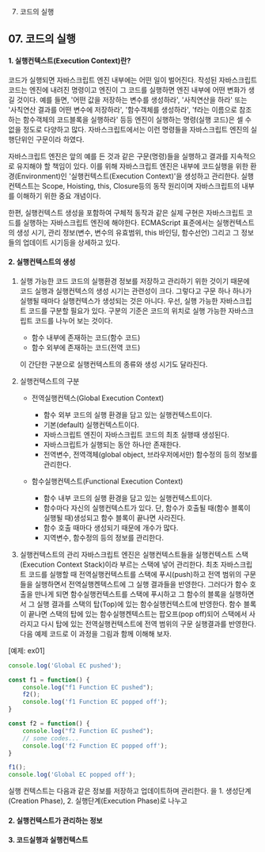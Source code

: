07. 코드의 실행

## 07. 코드의 실행

#### 1. 실행컨텍스트(Execution Context)란?

 코드가 실행되면 자바스크립트 엔진 내부에는 어떤 일이 벌어진다. 작성된 자바스크립트 코드는 엔진에 내려진 명령이고 엔진이 그 코드를 실행하면 엔진 내부에 어떤 변화가 생길 것이다. 예를 들면, '어떤 값을 저장하는 변수를 생성하라', '사칙연산을 하라' 또는 '사칙연산 결과를 어떤 변수에 저장하라', '함수객체를 생성하라', 'f라는 이름으로 참조하는 함수객체의 코드블록을 실행하라' 등등 엔진이 실행하는 명령(실행 코드)은 셀 수 없을 정도로 다양하고 많다. 자바스크립트에서는 이런 명령들을 자바스크립트 엔진의 실행단위인 구문이라 하였다.
 
 자바스크립트 엔진은 앞의 예를 든 것과 같은 구문(명령)들을 실행하고 결과를 지속적으로 유지해야 할 책임이 있다. 이를 위해 자바스크립트 엔진은 내부에 코드실행을 위한 환경(Environment)인 '실행컨텍스트(Execution Context)'을 생성하고 관리한다. 실행 컨텍스트는 Scope, Hoisting, this, Closure등의 동작 원리이며 자바스크립트의 내부를 이해하기 위한 중요 개념이다.
 
 한편, 실행컨텍스트 생성을 포함하여 구체적 동작과 같은 실제 구현은 자바스크립트 코드를 실행하는 자바스크립트 엔진에 해야한다. ECMAScript 표준에서는 실행컨텍스트의 생성 시기, 관리 정보(변수, 변수의 유효범위, this 바인딩, 함수선언) 그리고 그 정보들의 업데이트 시기등을 상세하고 있다. 

#### 2. 실행컨텍스트의 생성

1. 실행 가능한 코드
   코드의 실행환경 정보를 저장하고 관리하기 위한 것이기 때문에 코드 실행과 실행컨텍스의 생성 시기는 관련성이 크다. 그렇다고 구문 하나 하나가 실행될 때마다 실행컨텍스가 생성되는 것은 아니다. 우선, 실행 가능한 자바스크립트 코드를 구분할 필요가 있다. 구분의 기준은 코드의 위치로 실행 가능한 자바스크립트 코드를 나누어 보는 것이다.
 
   - 함수 내부에 존재하는 코드(함수 코드)
   - 함수 외부에 존재하는 코드(전역 코드)

   이 간단한 구분으로 실행컨텍스트의 종류와 생성 시기도 달라진다.

2. 실행컨텍스트의 구분
   - 전역실행컨텍스(Global Execution Context)<br/>
     + 함수 외부 코드의 실행 환경을 담고 있는 실행컨텍스트이다.
     + 기본(default) 실행컨텍스트이다.
     + 자바스크립트 엔진이 자바스크립트 코드의 최초 실행때 생성된다.
     + 자바스크립트가 실행되는 동안 하나만 존재한다.
     + 전역변수, 전역객체(global object, 브라우저에서만) 함수정의 등의 정보를 관리한다.

   - 함수실행컨텍스트(Functional Execution Context)<br/>
     + 함수 내부 코드의 실행 환경을 담고 있는 실행컨텍스트이다.
     + 함수마다 자신의 실행컨텍스트가 있다. 단, 함수가 호출될 때(함수 블록이 실행될 때)생성되고 함수 블록이 끝나면 사라진다.
     + 함수 호출 때마다 생성되기 때문에 개수가 많다.
     + 지역변수, 함수정의 등의 정보를 관리한다. 

3. 실행컨텍스트의 관리
   자바스크립트 엔진은 실행컨텍스트들을 실행컨텍스트 스택(Execution Context Stack)이라 부르는 스택에 넣어 관리한다. 최초 자바스크립트 코드를 실행할 때 전역실행컨텍스트를 스택에 푸시(push)하고 전역 범위의 구문들을 실행하면서 전역실행켄텍스트에 그 실행 결과들을 반영한다. 그러다가 함수 호출을 만나게 되면 함수실행컨텍스트를 스택에 푸시하고 그 함수의 블록을 실행하면서 그 실행 결과를 스택의 탑(Top)에 있는 함수실행컨텍스트에 반영한다. 함수 블록이 끝나면 스택의 탑에 있는 함수실행켄텍스트는 팝오프(pop off)되어 스택에서 사라지고 다시 탑에 있는 전역실행컨텍스트에 전역 범위의 구문 실행결과를 반영한다. 다음 예제 코드로 이 과정을 그림과 함께 이해해 보자. 
   
\[예제: ex01\]

```JavaScript
console.log('Global EC pushed');

const f1 = function() {
    console.log("f1 Function EC pushed");
    f2();
    console.log('f1 Function EC popped off');
}

const f2 = function() {
    console.log("f2 Function EC pushed");
    // some codes...
    console.log('f2 Function EC popped off');
}

f1();
console.log('Global EC popped off');
```

 실행 컨텍스트는 다음과 같은 정보를 저장하고 업데이트하며 관리한다. 
 을 1. 생성단계(Creation Phase), 2. 실행단계(Execution Phase)로 나누고 



#### 2. 실행컨텍스트가 관리하는 정보



#### 3. 코드실행과 실행컨텍스트

